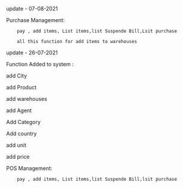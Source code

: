 
update - 07-08-2021 
        
Purchase Management:

        pay , add items, List items,list Suspende Bill,Lsit purchase 

        all this function for add items to warehouses
        
update - 26-07-2021 

Function Added to system :

add City

add Product

add warehouses

add Agent

Add Category

Add country

add unit

add price

POS Management:

        pay , add items, List items,list Suspende Bill,lsit purchase
        

